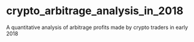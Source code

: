 # crypto_arbitrage_analysis_in_2018
A quantitative analysis of arbitrage profits made by crypto traders in early 2018
